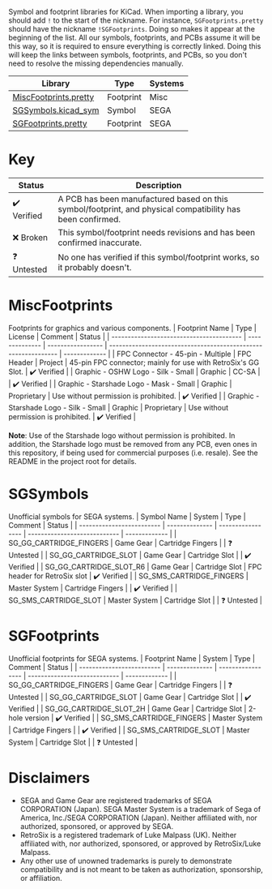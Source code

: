 Symbol and footprint libraries for KiCad. When importing a library, you should add `!` to the start of the nickname. For instance, `SGFootprints.pretty` should have the nickname `!SGFootprints`. Doing so makes it appear at the beginning of the list. All our symbols, footprints, and PCBs assume it will be this way, so it is required to ensure everything is correctly linked. Doing this will keep the links between symbols, footprints, and PCBs, so you don't need to resolve the missing dependencies manually.

| Library                                   | Type       | Systems    |
| ----------------------------------------- | ---------- | ---------- |
| [MiscFootprints.pretty](#miscfootprints)  | Footprint  | Misc       |
| [SGSymbols.kicad_sym](#sgsymbols)         | Symbol     | SEGA       |
| [SGFootprints.pretty](#sgfootprints)      | Footprint  | SEGA       |

Key
===
| Status        | Description                                                                                                       |
| ------------- | ----------------------------------------------------------------------------------------------------------------- |
| ✔️ Verified  | A PCB has been manufactured based on this symbol/footprint, and physical compatibility has been confirmed.          |
| ❌ Broken    | This symbol/footprint needs revisions and has been confirmed inaccurate.                                           |
| ❓ Untested   | No one has verified if this symbol/footprint works, so it probably doesn't.                                        |

MiscFootprints
==============
Footprints for graphics and various components.
| Footprint Name                           | Type           | License           | Comment                                                        | Status        |
| ---------------------------------------- | -------------- | ----------------- | -------------------------------------------------------------- | ------------- |
| FPC Connector - 45-pin - Multiple        | FPC Header     | Project           | 45-pin FPC connector; mainly for use with RetroSix's GG Slot.  | ✔️ Verified  |
| Graphic - OSHW Logo - Silk - Small       | Graphic        | CC-SA             |                                                                | ✔️ Verified  |
| Graphic - Starshade Logo - Mask - Small  | Graphic        | Proprietary       | Use without permission is prohibited.                          | ✔️ Verified  |
| Graphic - Starshade Logo - Silk - Small  | Graphic        | Proprietary       | Use without permission is prohibited.                          | ✔️ Verified  |

**Note**: Use of the Starshade logo without permission is prohibited. In addition, the Starshade logo must be removed from any PCB, even ones in this repository, if being used for commercial purposes (i.e. resale). See the README in the project root for details.

SGSymbols
=========
Unofficial symbols for SEGA systems.
| Symbol Name               | System         | Type              | Comment                      | Status        |
| ------------------------- | -------------- | ----------------- | ---------------------------- | ------------- |
| SG_GG_CARTRIDGE_FINGERS   | Game Gear      | Cartridge Fingers |                              | ❓ Untested   |
| SG_GG_CARTRIDGE_SLOT      | Game Gear      | Cartridge Slot    |                              | ✔️ Verified  |
| SG_GG_CARTRIDGE_SLOT_R6   | Game Gear      | Cartridge Slot    | FPC header for RetroSix slot | ✔️ Verified  |
| SG_SMS_CARTRIDGE_FINGERS  | Master System  | Cartridge Fingers |                              | ✔️ Verified  |
| SG_SMS_CARTRIDGE_SLOT     | Master System  | Cartridge Slot    |                              | ❓ Untested   |

SGFootprints
============
Unofficial footprints for SEGA systems.
| Footprint Name            | System         | Type              | Comment                      | Status        |
| ------------------------- | -------------- | ----------------- | ---------------------------- | ------------- |
| SG_GG_CARTRIDGE_FINGERS   | Game Gear      | Cartridge Fingers |                              | ❓ Untested   |
| SG_GG_CARTRIDGE_SLOT      | Game Gear      | Cartridge Slot    |                              | ✔️ Verified  |
| SG_GG_CARTRIDGE_SLOT_2H   | Game Gear      | Cartridge Slot    | 2-hole version               | ✔️ Verified  |
| SG_SMS_CARTRIDGE_FINGERS  | Master System  | Cartridge Fingers |                              | ✔️ Verified  |
| SG_SMS_CARTRIDGE_SLOT     | Master System  | Cartridge Slot    |                              | ❓ Untested   |

Disclaimers
===========
* SEGA and Game Gear are registered trademarks of SEGA CORPORATION (Japan). SEGA Master System is a trademark of Sega of America, Inc./SEGA CORPORATION (Japan). Neither affiliated with, nor authorized, sponsored, or approved by SEGA.
* RetroSix is a registered trademark of Luke Malpass (UK). Neither affiliated with, nor authorized, sponsored, or approved by RetroSix/Luke Malpass.
* Any other use of unowned trademarks is purely to demonstrate compatibility and is not meant to be taken as authorization, sponsorship, or affiliation.

